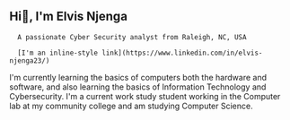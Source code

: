 ## Hi👋, I'm Elvis Njenga

      A passionate Cyber Security analyst from Raleigh, NC, USA

      [I'm an inline-style link](https://www.linkedin.com/in/elvis-njenga23/)

I'm currently learning the basics of computers both the hardware and software, and also learning the basics of Information Technology and Cybersecurity.
I'm a current work study student working in the Computer lab at my community college and am studying Computer Science. 
<!--
**ElvisNjenga13/ElvisNjenga13** is a ✨ _special_ ✨ repository because its `README.md` (this file) appears on your GitHub profile.

Here are some ideas to get you started:

- 🔭 I’m currently working on ...
- 🌱 I’m currently learning ...
- 👯 I’m looking to collaborate on ...
- 🤔 I’m looking for help with ...
- 💬 Ask me about ...
- 📫 How to reach me: ...
- 😄 Pronouns: ...
- ⚡ Fun fact: ...
-->
